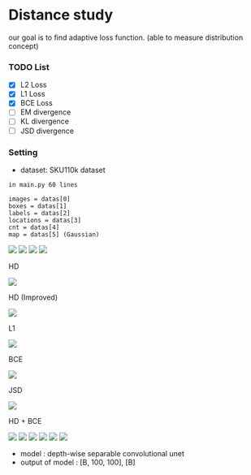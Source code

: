 # Distance study

our goal is to find adaptive loss function. (able to measure distribution concept)

### TODO List

- [x] L2 Loss
- [x] L1 Loss
- [x] BCE Loss
- [ ] EM divergence
- [ ] KL divergence
- [ ] JSD divergence

### Setting

- dataset: SKU110k dataset

```
in main.py 60 lines

images = datas[0]
boxes = datas[1]
labels = datas[2]
locations = datas[3]
cnt = datas[4]
map = datas[5] (Gaussian)

```

![](./fig/images1.JPG)
![](./fig/gaussianmap1.JPG)
![](./fig/images2.JPG)
![](./fig/gaussianmap2.JPG)

HD

![](./fig/origin.JPG)

HD (Improved)

![](./fig/improved.JPG)

L1

![](./fig/L1_loss.JPG)

BCE

![](./fig/bce_map.JPG)

JSD

![](./fig/jsd_loss.JPG)

HD + BCE

![](./fig/hd_bce_1.JPG)
![](./fig/hd_bce_2.JPG)
![](./fig/hd_bce_3.JPG)
![](./fig/hd_bce_4.JPG)
![](./fig/hd_bce_5.JPG)
![](./fig/hd_bce_6.JPG)

- model : depth-wise separable convolutional unet
- output of model : [B, 100, 100], [B]
